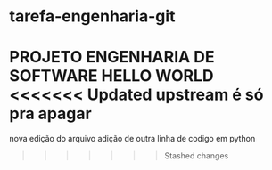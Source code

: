 # tarefa-engenharia-git
 PROJETO ENGENHARIA DE SOFTWARE HELLO WORLD
<<<<<<< Updated upstream
é só pra apagar
=======

 nova edição do arquivo
 adição de outra linha de codigo em python
>>>>>>> Stashed changes
